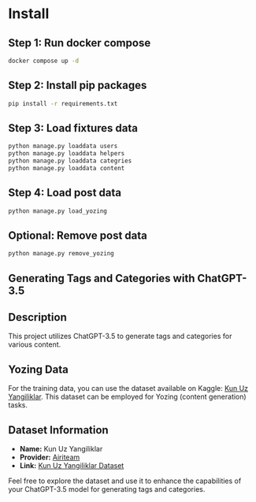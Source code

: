 # Install

## Step 1: Run docker compose
```bash
docker compose up -d
```

## Step 2: Install pip packages
```bash
pip install -r requirements.txt
```

## Step 3: Load fixtures data
```bash
python manage.py loaddata users
python manage.py loaddata helpers
python manage.py loaddata categries
python manage.py loaddata content
```

## Step 4: Load post data
```bash
python manage.py load_yozing
```


## Optional: Remove post data
```bash
python manage.py remove_yozing
```

## Generating Tags and Categories with ChatGPT-3.5

## Description
This project utilizes ChatGPT-3.5 to generate tags and categories for various content.

## Yozing Data
For the training data, you can use the dataset available on Kaggle: [Kun Uz Yangiliklar](https://www.kaggle.com/datasets/airiteam/kun-uz-yangiliklar). This dataset can be employed for Yozing (content generation) tasks.

## Dataset Information
- **Name:** Kun Uz Yangiliklar
- **Provider:** [Airiteam](https://www.kaggle.com/airiteam)
- **Link:** [Kun Uz Yangiliklar Dataset](https://www.kaggle.com/datasets/airiteam/kun-uz-yangiliklar)

Feel free to explore the dataset and use it to enhance the capabilities of your ChatGPT-3.5 model for generating tags and categories.
